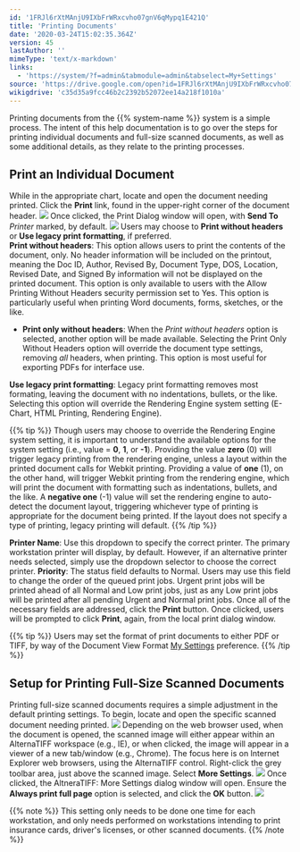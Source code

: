```yaml
---
id: '1FRJl6rXtMAnjU9IXbFrWRxcvho07gnV6qMypq1E421Q'
title: 'Printing Documents'
date: '2020-03-24T15:02:35.364Z'
version: 45
lastAuthor: ''
mimeType: 'text/x-markdown'
links:
  - 'https://system/?f=admin&tabmodule=admin&tabselect=My+Settings'
source: 'https://drive.google.com/open?id=1FRJl6rXtMAnjU9IXbFrWRxcvho07gnV6qMypq1E421Q'
wikigdrive: 'c35d35a9fcc46b2c2392b52072ee14a218f1010a'
---
```

Printing documents from the {{% system-name %}} system is a simple process. The intent of this help documentation is to go over the steps for printing individual documents and full-size scanned documents, as well as some additional details, as they relate to the printing processes.

## Print an Individual Document

While in the appropriate chart, locate and open the document needing printed. Click the **Print** link, found in the upper-right corner of the document header.
![](../printing-documents.assets/9ebee05891b9e75c4a66e281ad6af394.png)
Once clicked, the Print Dialog window will open, with **Send To** *Printer* marked, by default.
![](../printing-documents.assets/48cf39f44fef0b120d4955c6345c6941.png)
Users may choose to **Print without headers** or **Use legacy print formatting**, if preferred.  
**Print without headers**: This option allows users to print the contents of the document, only. No header information will be included on the printout, meaning the Doc ID, Author, Revised By, Document Type, DOS, Location, Revised Date, and Signed By information will not be displayed on the printed document. This option is only available to users with the Allow Printing Without Headers security permission set to Yes. This option is particularly useful when printing Word documents, forms, sketches, or the like.

* <strong>Print only without headers</strong>: When the <em>Print without headers</em> option is selected, another option will be made available. Selecting the Print Only Without Headers option will override the document type settings, removing <em>all</em> headers, when printing. This option is most useful for exporting PDFs for interface use.

**Use legacy print formatting**: Legacy print formatting removes most formating, leaving the document with no indentations, bullets, or the like. Selecting this option will override the Rendering Engine system setting (E-Chart, HTML Printing, Rendering Engine).

{{% tip %}}
Though users may choose to override the Rendering Engine system setting, it is important to understand the available options for the system setting (i.e., value = **0**, **1**, or **-1**). Providing the value **zero** (0) will trigger legacy printing from the rendering engine, unless a layout within the printed document calls for Webkit printing. Providing a value of **one** (1), on the other hand, will trigger Webkit printing from the rendering engine, which will print the document with formatting such as indentations, bullets, and the like. A **negative one** (-1) value will set the rendering engine to auto-detect the document layout, triggering whichever type of printing is appropriate for the document being printed. If the layout does not specify a type of printing, legacy printing will default.
{{% /tip %}}

**Printer Name**: Use this dropdown to specify the correct printer. The primary workstation printer will display, by default. However, if an alternative printer needs selected, simply use the dropdown selector to choose the correct printer.
**Priority**: The status field defaults to Normal. Users may use this field to change the order of the queued print jobs. Urgent print jobs will be printed ahead of all Normal and Low print jobs, just as any Low print jobs will be printed after all pending Urgent and Normal print jobs.
Once all of the necessary fields are addressed, click the **Print** button. Once clicked, users will be prompted to click **Print**, again, from the local print dialog window.

{{% tip %}}
Users may set the format of print documents to either PDF or TIFF, by way of the Document View Format [My Settings](https://system/?f=admin&tabmodule=admin&tabselect=My+Settings) preference.
{{% /tip %}}

## Setup for Printing Full-Size Scanned Documents

Printing full-size scanned documents requires a simple adjustment in the default printing settings. To begin, locate and open the specific scanned document needing printed.
![](../printing-documents.assets/f7b776194c27e97a3dec66acd6704166.png)
Depending on the web browser used, when the document is opened, the scanned image will either appear within an AlternaTIFF workspace (e.g., IE), or when clicked, the image will appear in a viewer of a new tab/window (e.g., Chrome). The focus here is on Internet Explorer web browsers, using the AlternaTIFF control.
Right-click the grey toolbar area, just above the scanned image. Select **More Settings**.
![](../printing-documents.assets/8cb30ac3ae60bc0c004966263c6f704e.png)
Once clicked, the AltneraTIFF: More Settings dialog window will open. Ensure the **Always print full page** option is selected, and click the **OK** button.
![](../printing-documents.assets/3729042e8f57b6b6c755dcce0f4f626b.png)

{{% note %}}
This setting only needs to be done one time for each workstation, and only needs performed on workstations intending to print insurance cards, driver's licenses, or other scanned documents.
{{% /note %}}
